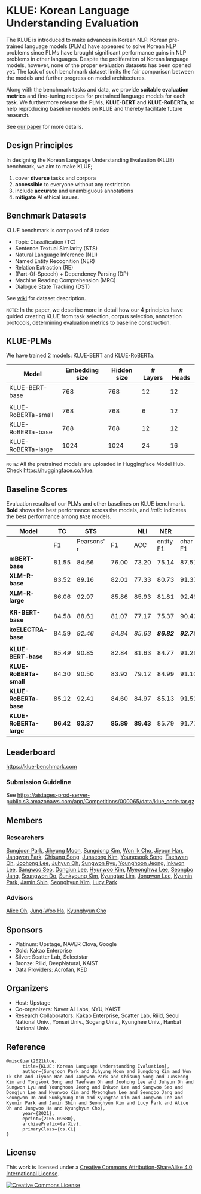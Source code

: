 # KLUE: Korean Language Understanding Evaluation

The KLUE is introduced to make advances in Korean NLP. Korean pre-trained language models (PLMs) have appeared to solve Korean NLP problems since PLMs have brought significant performance gains in NLP problems in other languages. Despite the proliferation of Korean language models, however, none of the proper evaluation datasets has been opened yet. The lack of such benchmark dataset limits the fair comparison between the models and further progress on model architectures.

Along with the benchmark tasks and data, we provide **suitable evaluation metrics** and fine-tuning recipes for pretrained language models for each task. We furthermore release the PLMs, **KLUE-BERT** and **KLUE-RoBERTa**, to help reproducing baseline models on KLUE and thereby facilitate future research.

See [our paper](https://arxiv.org/pdf/2105.09680.pdf) for more details.


## Design Principles
In designing the Korean Language Understanding Evaluation (KLUE) benchmark, we aim to make KLUE;

1. cover **diverse** tasks and corpora
2. **accessible** to everyone without any restriction
3. include **accurate** and unambiguous annotations
4. **mitigate** AI ethical issues.


## Benchmark Datasets
KLUE benchmark is composed of 8 tasks:
- Topic Classification (TC)
- Sentence Textual Similarity (STS)
- Natural Language Inference (NLI)
- Named Entity Recognition (NER)
- Relation Extraction (RE)
- (Part-Of-Speech) + Dependency Parsing (DP)
- Machine Reading Comprehension (MRC)
- Dialogue State Tracking (DST)

See [wiki](https://github.com/KLUE-benchmark/KLUE/wiki) for dataset description. <br>

`NOTE`: In the paper, we describe more in detail how our 4 principles have guided creating KLUE from task selection, corpus selection, annotation protocols, determining evaluation metrics to baseline construction.


## KLUE-PLMs
We have trained 2 models: KLUE-BERT and KLUE-RoBERTa. <br>

| Model                | Embedding size | Hidden size | # Layers | # Heads |
|----------------------|----------------|-------------|----------|---------|
| KLUE-BERT-base            | 768            | 768         | 12       | 12      |
|                           |                |             |          |         |
| KLUE-RoBERTa-small        | 768            | 768         | 6        | 12      |
| KLUE-RoBERTa-base         | 768            | 768         | 12       | 12      |
| KLUE-RoBERTa-large        | 1024           | 1024        | 24       | 16      |

`NOTE`:  All the pretrained models are uploaded in Huggingface Model Hub. Check https://huggingface.co/klue.

## Baseline Scores

Evaluation results of our PLMs and other baselines on KLUE benchmark. **Bold** shows the best performance across the models, and _Italic_ indicates the best performance among `BASE` models.


| Model                    | TC    | STS   |       | NLI   | NER    |        | RE         |       | DP    |       | MRC   |       | DST   |       |
|--------------------------|-------|-------|-------|-------|--------|--------|------------|-------|-------|-------|-------|-------|-------|-------|
|                          | F1    | Pearsons' r | F1    | ACC   | entity F1 | char F1 | F1 | AUPRC | UAS   | LAS   | EM    | ROUGE | JGA   | Slot F1    |
| **mBERT-base**             | 81.55 | 84.66 | 76.00 | 73.20 | 75.14  | 87.51  | 57.88      | 53.82 | 90.30 | 86.66 | 44.66 | 55.92 | 35.46 | 88.63 |
| **XLM-R-base**              | 83.52 | 89.16 | 82.01 | 77.33 | 80.73  | 91.37  | 57.46      | 54.98 | 89.20 | 87.69 | 27.48 | 53.93 | 39.82 | 89.61 |
| **XLM-R-large**            | 86.06 | 92.97 | 85.86 | 85.93 | 81.81  | 92.49  | 58.39      | 61.15 | 92.71 | 88.70 | 35.99 | 66.77 | 41.20 | 89.80 |
||
| **KR-BERT-base**           | 84.58 | 88.61 | 81.07 | 77.17 | 75.37  | 90.42  | 62.74      | 60.94 | 89.92 | 87.48 | 48.28 | 58.54 | 45.33 | 90.70 |
| **koELECTRA-base**         | 84.59 | _92.46_ | _84.84_ | _85.63_ | **_86.82_**  | **_92.79_**  | 62.85      | 58.94 | _92.90_ | 87.77 | 59.82 | 66.05 | 41.58 | 89.60 |
||
| **KLUE-BERT-base**          | _85.49_ | 90.85 | 82.84 | 81.63 | 84.77  | 91.28  | 66.44      | 66.17 | 92.14 | 87.77 | 62.32 | 68.51 | _48.99_ | _91.86_ |
| **KLUE-RoBERTa-small**      | 84.30 | 90.50 | 83.92 | 79.12 | 84.99  | 91.10  | 60.85      | 58.76 | 89.32 | 87.74 | 57.79 | 63.78 | 45.65 | 91.22 |
| **KLUE-RoBERTa-base**       | 85.12 | 92.41 | 84.60 | 84.97 | 85.13  | 91.52  | _66.66_      | _67.74_ | 90.31 | _88.30_ | _68.52_ | _74.02_ | 47.48 | 91.55 |
| **KLUE-RoBERTa-large**      | **86.42** | **93.37** | **85.89** | **89.43** | 85.79  | 91.77  | **69.59**      | **72.39** | **93.32** | **88.72** | **76.78** | **81.43** | **50.49** | **92.11** |


## Leaderboard
https://klue-benchmark.com

### Submission Guideline
See https://aistages-prod-server-public.s3.amazonaws.com/app/Competitions/000065/data/klue_code.tar.gz 

## Members
### Researchers
[Sungjoon Park](https://github.com/SungjoonPark), [Jihyung Moon](https://github.com/inmoonlight), [Sungdong Kim](https://github.com/DSKSD), [Won Ik Cho](https://github.com/warnikchow), [Jiyoon Han](https://github.com/hanjiyoon01), [Jangwon Park](https://github.com/monologg), [Chisung Song](https://github.com/daydrill), [Junseong Kim](https://github.com/codertimo), [Youngsook Song](https://github.com/songys), [Taehwan Oh](https://github.com/Donquixohtae), [Joohong Lee](https://github.com/roomylee), [Juhyun Oh](https://github.com/juhyunohh), [Sungwon Ryu](https://github.com/Lyusungwon), [Younghoon Jeong](https://github.com/boychaboy), [Inkwon Lee](https://github.com/inkoon), [Sangwoo Seo](https://github.com/SeoSangwoo), [Dongjun Lee](https://github.com/DongJunLee), [Hyunwoo Kim](https://github.com/skywalker023), [Myeonghwa Lee](https://github.com/myeonghwa-lee), [Seongbo Jang](https://github.com/sb-jang), [Seungwon Do](https://github.com/dodoseung), [Sunkyoung Kim](https://github.com/Sunkyoung), [Kyungtae Lim](https://github.com/jujbob), [Jongwon Lee](https://github.com/jongwon-jay-lee), [Kyumin Park](https://github.com/Kyumin-Park), [Jamin Shin](https://github.com/jshin49), [Seonghyun Kim](https://github.com/MrBananaHuman), [Lucy Park](https://github.com/e9t)

### Advisors
[Alice Oh](https://github.com/aliceoh9), [Jung-Woo Ha](https://github.com/Jungwoo-ha), [Kyunghyun Cho](https://github.com/kyunghyuncho)

## Sponsors
- Platinum: Upstage, NAVER Clova, Google
- Gold: Kakao Enterprise
- Silver: Scatter Lab, Selectstar
- Bronze: Riiid, DeepNatural, KAIST
- Data Providers: Acrofan, KED

## Organizers
- Host: Upstage
- Co-organizers: Naver AI Labs, NYU, KAIST
- Research Collaborators: Kakao Enterprise, Scatter Lab, Riiid, Seoul National Univ., Yonsei Univ., Sogang Univ., Kyunghee Univ., Hanbat National Univ.

## Reference

```
@misc{park2021klue,
      title={KLUE: Korean Language Understanding Evaluation},
      author={Sungjoon Park and Jihyung Moon and Sungdong Kim and Won Ik Cho and Jiyoon Han and Jangwon Park and Chisung Song and Junseong Kim and Yongsook Song and Taehwan Oh and Joohong Lee and Juhyun Oh and Sungwon Lyu and Younghoon Jeong and Inkwon Lee and Sangwoo Seo and Dongjun Lee and Hyunwoo Kim and Myeonghwa Lee and Seongbo Jang and Seungwon Do and Sunkyoung Kim and Kyungtae Lim and Jongwon Lee and Kyumin Park and Jamin Shin and Seonghyun Kim and Lucy Park and Alice Oh and Jungwoo Ha and Kyunghyun Cho},
      year={2021},
      eprint={2105.09680},
      archivePrefix={arXiv},
      primaryClass={cs.CL}
}
```

## License

This work is licensed under a <a rel="license" href="http://creativecommons.org/licenses/by-sa/4.0/">Creative Commons Attribution-ShareAlike 4.0 International License</a>.

<a rel="license" href="http://creativecommons.org/licenses/by-sa/4.0/"><img alt="Creative Commons License" style="border-width:0" src="https://i.creativecommons.org/l/by-sa/4.0/88x31.png" /></a><br />


